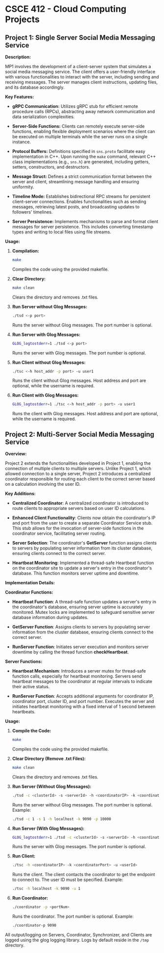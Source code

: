 # CSCE 412 - Cloud Computing Projects

## Project 1: Single Server Social Media Messaging Service

**Description:**

MP1 involves the development of a client-server system that simulates a social media messaging service. The client offers a user-friendly interface with various functionalities to interact with the server, including sending and receiving messages. The server manages client instructions, updating files, and its database accordingly.

**Key Features:**

- **gRPC Communication:** Utilizes gRPC stub for efficient remote procedure calls (RPCs), abstracting away network communication and data serialization complexities.
  
- **Server-Side Functions:** Clients can remotely execute server-side functions, enabling flexible deployment scenarios where the client can be executed on multiple terminals while the server runs on a single instance.

- **Protocol Buffers:** Definitions specified in `sns.proto` facilitate easy implementation in C++. Upon running the `make` command, relevant C++ class implementations (e.g., `sns.h`) are generated, including getters, setters, constructors, and destructors.

- **Message Struct:** Defines a strict communication format between the server and client, streamlining message handling and ensuring uniformity.

- **Timeline Mode:** Establishes bidirectional RPC streams for persistent client-server connections. Enables functionalities such as sending messages, retrieving latest posts, and broadcasting updates to followers' timelines.

- **Server Persistence:** Implements mechanisms to parse and format client messages for server persistence. This includes converting timestamp types and writing to local files using file streams.

**Usage:**

1. **Compilation:**
    ```bash
    make
    ```
    Compiles the code using the provided makefile.

2. **Clear Directory:**
    ```bash
    make clean
    ```
    Clears the directory and removes .txt files.

3. **Run Server without Glog Messages:**
    ```bash
    ./tsd <-p port>
    ```
    Runs the server without Glog messages. The port number is optional.

4. **Run Server with Glog Messages:**
    ```bash
    GLOG_logtostderr=1 ./tsd <-p port>
    ```
    Runs the server with Glog messages. The port number is optional.

5. **Run Client without Glog Messages:**
    ```bash
    ./tsc <-h host_addr -p port> -u user1
    ```
    Runs the client without Glog messages. Host address and port are optional, while the username is required.

6. **Run Client with Glog Messages:**
    ```bash
    GLOG_logtostderr=1 ./tsc <-h host_addr -p port> -u user1
    ```
    Runs the client with Glog messages. Host address and port are optional, while the username is required.

## Project 2: Multi-Server Social Media Messaging Service

**Overview:**

Project 2 extends the functionalities developed in Project 1, enabling the connection of multiple clients to multiple servers. Unlike Project 1, which allowed connection to a single server, Project 2 introduces a centralized coordinator responsible for routing each client to the correct server based on a calculation involving the user ID.

**Key Additions:**

- **Centralized Coordinator**: A centralized coordinator is introduced to route clients to appropriate servers based on user ID calculations.

- **Enhanced Client Functionality**: Clients now obtain the coordinator's IP and port from the user to create a separate Coordinator Service stub. This stub allows for the invocation of server-side functions in the coordinator service, facilitating server routing.

- **Server Selection**: The coordinator's **GetServer** function assigns clients to servers by populating server information from its cluster database, ensuring clients connect to the correct server.

- **Heartbeat Monitoring**: Implemented a thread-safe Heartbeat function on the coordinator site to update a server's entry in the coordinator's database. This function monitors server uptime and downtime.

**Implementation Details:**

**Coordinator Functions:**

- **Heartbeat Function**: A thread-safe function updates a server's entry in the coordinator's database, ensuring server uptime is accurately monitored. Mutex locks are implemented to safeguard sensitive server database information during updates.

- **GetServer Function**: Assigns clients to servers by populating server information from the cluster database, ensuring clients connect to the correct server.

- **RunServer Function**: Initiates server execution and monitors server downtime by calling the thread function **checkHeartbeat**.

**Server Functions:**

- **Heartbeat Mechanism**: Introduces a server mutex for thread-safe function calls, especially for heartbeat monitoring. Servers send heartbeat messages to the coordinator at regular intervals to indicate their active status.

- **RunServer Function**: Accepts additional arguments for coordinator IP, coordinator port, cluster ID, and port number. Executes the server and initiates heartbeat monitoring with a fixed interval of 1 second between heartbeats.

**Usage:**

1. **Compile the Code:**
    ```bash
    make
    ```
    Compiles the code using the provided makefile.

2. **Clear Directory (Remove .txt Files):**
    ```bash
    make clean
    ```
    Clears the directory and removes .txt files.

3. **Run Server (Without Glog Messages):**
    ```bash
    ./tsd -c <clusterId> -s <serverId> -h <coordinatorIP> -k <coordinatorPort> -p <portNum>
    ```
    Runs the server without Glog messages. The port number is optional.
    Example:
    ```bash
    ./tsd -c 1 -s 1 -h localhost -k 9090 -p 10000
    ```

4. **Run Server (With Glog Messages):**
    ```bash
    GLOG_logtostderr=1 ./tsd -c <clusterId> -s <serverId> -h <coordinatorIP> -k <coordinatorPort> -p <portNum>
    ```
    Runs the server with Glog messages. The port number is optional.

5. **Run Client:**
    ```bash
    ./tsc -h <coordinatorIP> -k <coordinatorPort> -u <userId>
    ```
    Runs the client. The client contacts the coordinator to get the endpoint to connect to. The user ID must be specified.
    Example:
    ```bash
    ./tsc -h localhost -k 9090 -u 1
    ```

6. **Run Coordinator:**
    ```bash
    ./coordinator -p <portNum>
    ```
    Runs the coordinator. The port number is optional.
    Example:
    ```bash
    ./coordinator-p 9090
    ```

All output/logging on Servers, Coordinator, Synchronizer, and Clients are logged using the glog logging library. Logs by default reside in the `/tmp` directory.
